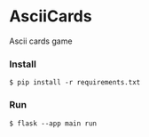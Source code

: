 # AsciiCards

Ascii cards game

### Install
```
$ pip install -r requirements.txt
```

### Run
```
$ flask --app main run
```
